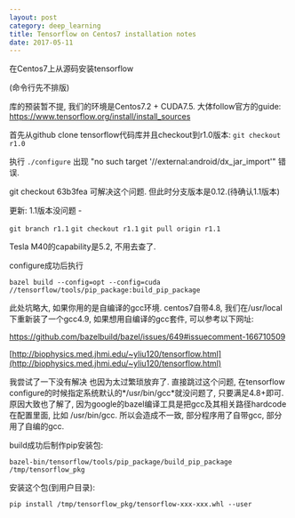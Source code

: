 ```yaml
---
layout: post
category: deep_learning
title: Tensorflow on Centos7 installation notes
date: 2017-05-11
---
```


在Centos7上从源码安装tensorflow

(命令行先不排版)

库的预装暂不提, 我们的环境是Centos7.2 + CUDA7.5.
大体follow官方的guide: https://www.tensorflow.org/install/install_sources

首先从github clone tensorflow代码库并且checkout到r1.0版本: `git checkout r1.0`

执行 `./configure` 出现 "no such target '//external:android/dx_jar_import'" 错误.

git checkout 63b3fea 可解决这个问题. 但此时分支版本是0.12.(待确认1.1版本)

更新: 1.1版本没问题 - 

`git branch r1.1`
`git checkout r1.1`
`git pull origin r1.1`

Tesla M40的capability是5.2, 不用去查了.


configure成功后执行 

`bazel build --config=opt --config=cuda //tensorflow/tools/pip_package:build_pip_package`

此处坑略大, 如果你用的是自编译的gcc环境. centos7自带4.8, 我们在/usr/local下重新装了一个gcc4.9, 如果想用自编译的gcc套件, 可以参考以下网址:

https://github.com/bazelbuild/bazel/issues/649#issuecomment-166710509

[http://biophysics.med.jhmi.edu/~yliu120/tensorflow.html](http://biophysics.med.jhmi.edu/~yliu120/tensorflow.html)

我尝试了一下没有解决 也因为太过繁琐放弃了. 
直接跳过这个问题, 在tensorflow configure的时候指定系统默认的*/usr/bin/gcc*就没问题了, 只要满足4.8+即可.
原因大致也了解了, 因为google的bazel编译工具是把gcc及其相关路径hardcode在配置里面, 比如 /usr/bin/gcc. 所以会造成不一致, 部分程序用了自带gcc, 部分用了自编的gcc.

build成功后制作pip安装包:

`bazel-bin/tensorflow/tools/pip_package/build_pip_package /tmp/tensorflow_pkg`

安装这个包(到用户目录):

`pip install /tmp/tensorflow_pkg/tensorflow-xxx-xxx.whl --user`


